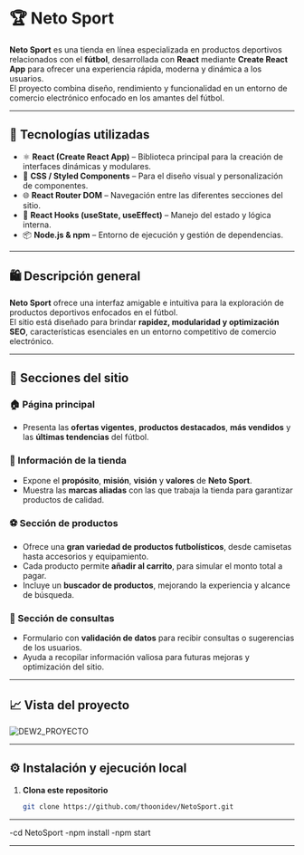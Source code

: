 # 🏆 Neto Sport

**Neto Sport** es una tienda en línea especializada en productos deportivos relacionados con el **fútbol**, desarrollada con **React** mediante **Create React App** para ofrecer una experiencia rápida, moderna y dinámica a los usuarios.  
El proyecto combina diseño, rendimiento y funcionalidad en un entorno de comercio electrónico enfocado en los amantes del fútbol.

---

## 🚀 Tecnologías utilizadas

- ⚛️ **React (Create React App)** – Biblioteca principal para la creación de interfaces dinámicas y modulares.  
- 💅 **CSS / Styled Components** – Para el diseño visual y personalización de componentes.  
- 🌐 **React Router DOM** – Navegación entre las diferentes secciones del sitio.  
- 🔎 **React Hooks (useState, useEffect)** – Manejo del estado y lógica interna.  
- 📦 **Node.js & npm** – Entorno de ejecución y gestión de dependencias.  

---

## 🛍️ Descripción general

**Neto Sport** ofrece una interfaz amigable e intuitiva para la exploración de productos deportivos enfocados en el fútbol.  
El sitio está diseñado para brindar **rapidez, modularidad y optimización SEO**, características esenciales en un entorno competitivo de comercio electrónico.

---

## 📄 Secciones del sitio

### 🏠 Página principal
- Presenta las **ofertas vigentes**, **productos destacados**, **más vendidos** y las **últimas tendencias** del fútbol.

### 🏢 Información de la tienda
- Expone el **propósito**, **misión**, **visión** y **valores** de **Neto Sport**.  
- Muestra las **marcas aliadas** con las que trabaja la tienda para garantizar productos de calidad.

### ⚽ Sección de productos
- Ofrece una **gran variedad de productos futbolísticos**, desde camisetas hasta accesorios y equipamiento.  
- Cada producto permite **añadir al carrito**, para simular el monto total a pagar.  
- Incluye un **buscador de productos**, mejorando la experiencia y alcance de búsqueda.

### 💬 Sección de consultas
- Formulario con **validación de datos** para recibir consultas o sugerencias de los usuarios.  
- Ayuda a recopilar información valiosa para futuras mejoras y optimización del sitio.

---

## 📈 Vista del proyecto
![DEW2_PROYECTO](https://github.com/user-attachments/assets/5b57f817-a8c0-4b39-898f-474bc590effe)

---

## ⚙️ Instalación y ejecución local

1. **Clona este repositorio**
   ```bash
   git clone https://github.com/thoonidev/NetoSport.git

---

-cd NetoSport
-npm install
-npm start

---
   

